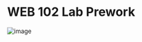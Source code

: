 # WEB 102 Lab Prework
![image](https://github.com/user-attachments/assets/3004cd70-1f8a-4d67-b2a7-050b631efc53)
